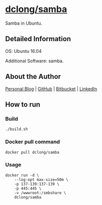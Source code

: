 # [dclong/samba](https://hub.docker.com/r/dclong/samba/)

Samba in Ubuntu. 

## Detailed Information

OS: Ubuntu 16.04

Additional Software: samba.

## About the Author

[Personal Blog](http://www.legendu.net)   |   [GitHub](https://github.com/dclong)   |   [Bitbucket](https://bitbucket.org/dclong/)   |   [LinkedIn](http://www.linkedin.com/in/ben-chuanlong-du-1239b221/)



## How to run

### Build

```
./build.sh
```

### Docker pull command

```
docker pull dclong/samba
```

### Usage

```
docker run -d \
    --log-opt max-size=50m \
    -p 137-139:137-139 \
    -p 445:445 \
    -v /wwwroot:/smbshare \
    dclong/samba
```
